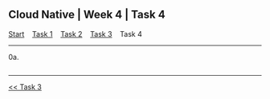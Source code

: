 ## Cloud Native | Week 4 | Task 4

[Start](https://github.com/AFC-AI2C-Cohort-04/coleman-code/blob/main/cloud_native/week_4/start.md)    [Task 1](https://github.com/AFC-AI2C-Cohort-04/coleman-code/blob/main/cloud_native/week_4/task_1.md)    [Task 2](https://github.com/AFC-AI2C-Cohort-04/coleman-code/blob/main/cloud_native/week_4/task_2.md)    [Task 3](https://github.com/AFC-AI2C-Cohort-04/coleman-code/blob/main/cloud_native/week_4/task_3.md)    Task 4

---

0a.   
``` bash

```

---

[<< Task 3](https://github.com/AFC-AI2C-Cohort-04/coleman-code/blob/main/cloud_native/week_4/task_3.md)
